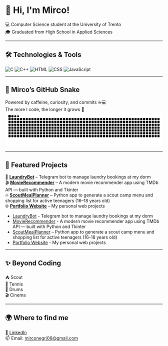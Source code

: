 # 👋 Hi, I'm Mirco!

💻 Computer Science student at the University of Trento   
🎓 Graduated from High School in Applied Sciences  

---

## 🛠️ Technologies & Tools
![C](https://img.shields.io/badge/C-00599C?style=for-the-badge&logo=c&logoColor=white)      ![C++](https://img.shields.io/badge/C++-00599C?style=for-the-badge&logo=cplusplus&logoColor=white)      ![HTML](https://img.shields.io/badge/HTML-E34F26?style=for-the-badge&logo=html5&logoColor=white)      ![CSS](https://img.shields.io/badge/CSS-E34F26?style=for-the-badge&logo=css3&logoColor=white)      ![JavaScript](https://img.shields.io/badge/JavaScript-F7DF1E?style=for-the-badge&logo=javascript&logoColor=black)

---

## 🐍 Mirco’s GitHub Snake

Powered by caffeine, curiosity, and commits ☕💻  
The more I code, the longer it grows 🐍  
![Snake animation](https://raw.githubusercontent.com/mirconegri/mirconegri/output/github-contribution-grid-snake.svg)

---

## 🚀 Featured Projects

🧺 [**LaundryBot**](https://github.com/mirconegri/LaundryBot) – Telegram bot to manage laundry bookings at my dorm  
🎬 [**MovieRecommender**](https://github.com/mirconegri/MovieRecommender) – A modern movie recommender app using TMDb API — built with Python and Tkinter  
🔥 [**ScoutMealPlanner**](https://github.com/mirconegri/ScoutMealPlanner) – Python app to generate a scout camp menu and shopping list for active teenagers (16–18 years old)  
🌐 [**Portfolio Website**](https://github.com/mirconegri/Portfolio) – My personal web projects

- [LaundryBot](https://github.com/mirconegri/LaundryBot) - Telegram bot to manage laundry bookings at my dorm
- [MovieRecommender](https://github.com/mirconegri/MovieRecommender) - A modern movie recommender app using TMDb API — built with Python and Tkinter
- [ScoutMealPlanner](https://github.com/mirconegri/ScoutMealPlanner) – Python app to generate a scout camp menu and shopping list for active teenagers (16-18 years old)
- [Portfolio Website](https://github.com/mirconegri/portfolio) - My personal web projects

---

## ✨ Beyond Coding
⛺ Scout  
🎾 Tennis  
🥁 Drums  
🎬 Cinema

---

## 🌍 Where to find me
🔗 [LinkedIn](https://www.linkedin.com/in/mirco-negri-263810225)  
📫 Email: mirconegri06@gmail.com
